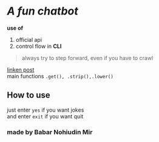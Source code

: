 # *A fun chatbot*

**use of**
1. official api
2. control flow in **CLI**
> always try to step forward, even if you have to crawl  
> 
[linken post](https://www.linkedin.com/in/babar-mohiudin-mir-32bb18304/recent-activity/all/)  
main functions `.get(), .strip(),.lower()`

## How to use
just enter `yes` if you want jokes  
and enter `exit` if you want quit 

### made by Babar Nohiudin Mir
